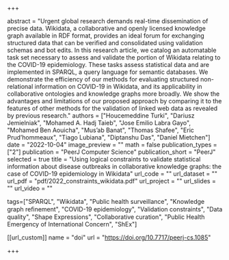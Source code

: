 +++

abstract = "Urgent global research demands real-time dissemination of precise data. Wikidata, a collaborative and openly licensed knowledge graph available in RDF format, provides an ideal forum for exchanging structured data that can be verified and consolidated using validation schemas and bot edits. In this research article, we catalog an automatable task set necessary to assess and validate the portion of Wikidata relating to the COVID-19 epidemiology. These tasks assess statistical data and are implemented in SPARQL, a query language for semantic databases. We demonstrate the efficiency of our methods for evaluating structured non-relational information on COVID-19 in Wikidata, and its applicability in collaborative ontologies and knowledge graphs more broadly. We show the advantages and limitations of our proposed approach by comparing it to the features of other methods for the validation of linked web data as revealed by previous research."
authors = ["Houcemeddine Turki", "Dariusz Jemielniak", "Mohamed A. Hadj Taieb", "Jose Emilio Labra Gayo", "Mohamed Ben Aouicha", "Mus’ab Banat", "Thomas Shafee", "Eric Prud’hommeaux", "Tiago Lubiana", "Diptanshu Das", "Daniel Mietchen"]
date = "2022-10-04"
image_preview = ""
math = false
publication_types = ["2"] 
publication = "PeerJ Computer Science"
publication_short = "PeerJ"
selected = true
title = "Using logical constraints to validate statistical information about disease outbreaks in collaborative knowledge graphs: the case of COVID-19 epidemiology in Wikidata"
url_code = ""
url_dataset = ""
url_pdf = "pdf/2022_constraints_wikidata.pdf"
url_project = ""
url_slides = ""
url_video = ""

tags=["SPARQL", "Wikidata", "Public health surveillance", "Knowledge graph reﬁnement", "COVID-19 epidemiology", "Validation constraints", "Data quality", "Shape Expressions", "Collaborative curation", "Public Health Emergency of International Concern", "ShEx"]

[[url_custom]]
name = "doi"
url = "https://doi.org/10.7717/peerj-cs.1085"


+++